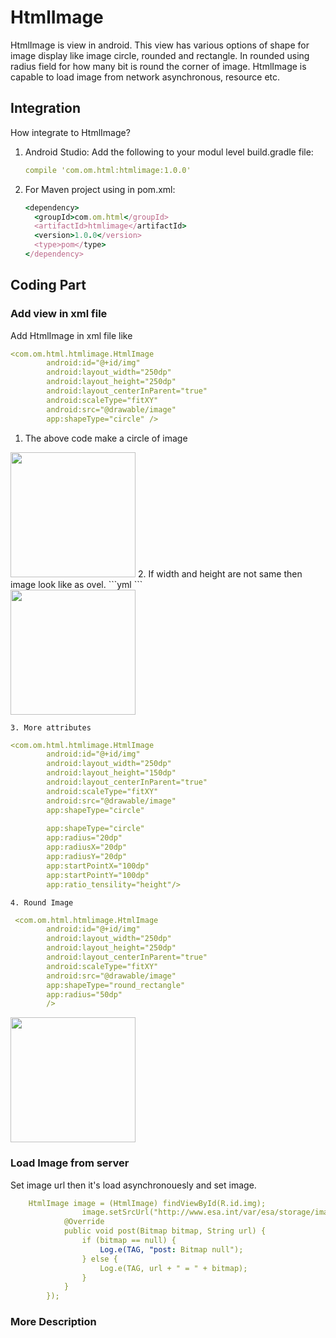 # HtmlImage
HtmlImage is view in android. This view has various options of shape for image display like image circle, rounded and rectangle. In rounded using radius field for how many bit is round the corner of image. HtmlImage is capable to load image from network asynchronous, resource etc.

<!--![Thumbnail of slate](thumbnail.png)-->

## Integration

How integrate to HtmlImage?

1. Android Studio: Add the following to your modul level build.gradle file:

    ```yml
    compile 'com.om.html:htmlimage:1.0.0'
    ```

2. For Maven project using in pom.xml:

    ```ruby
    <dependency>
      <groupId>com.om.html</groupId>
      <artifactId>htmlimage</artifactId>
      <version>1.0.0</version>
      <type>pom</type>
    </dependency>
    ```

## Coding Part

### Add view in xml file

Add HtmlImage in xml file like


```yml
<com.om.html.htmlimage.HtmlImage
        android:id="@+id/img"
        android:layout_width="250dp"
        android:layout_height="250dp"
        android:layout_centerInParent="true"
        android:scaleType="fitXY"
        android:src="@drawable/image"
        app:shapeType="circle" />
```
1. The above code make a circle of image </br>
<img src="https://drive.google.com/uc?id=0B9Y_4cA1IvkgRDRMU2V1TzF6R1k" style="width:200px;height:200px;">
2. If width and height are not same then image look like as ovel.
```yml
<com.om.html.htmlimage.HtmlImage
        android:id="@+id/img"
        android:layout_width="250dp"
        android:layout_height="150dp"
        android:layout_centerInParent="true"
        android:scaleType="fitXY"
        android:src="@drawable/image"
        app:shapeType="circle" />
```
 </br>
<img src="https://drive.google.com/uc?id=0B9Y_4cA1IvkgZFVYc2VZakRLV2c" style="width:200px;height:200px;"></br>

    3. More attributes
    
```yml
<com.om.html.htmlimage.HtmlImage
        android:id="@+id/img"
        android:layout_width="250dp"
        android:layout_height="150dp"
        android:layout_centerInParent="true"
        android:scaleType="fitXY"
        android:src="@drawable/image"
        app:shapeType="circle"
        
        app:shapeType="circle"
        app:radius="20dp"
        app:radiusX="20dp"
        app:radiusY="20dp"
        app:startPointX="100dp"
        app:startPointY="100dp"
        app:ratio_tensility="height"/>
```
    4. Round Image
   
```yml
 <com.om.html.htmlimage.HtmlImage
        android:id="@+id/img"
        android:layout_width="250dp"
        android:layout_height="250dp"
        android:layout_centerInParent="true"
        android:scaleType="fitXY"
        android:src="@drawable/image"
        app:shapeType="round_rectangle"
        app:radius="50dp"
        />
```
<img src="https://drive.google.com/uc?id=0B9Y_4cA1IvkgS3NrWGI1NDZEcXc" style="width:200px;height:200px;">

### Load Image from server
Set image url then it's load asynchronouesly and set image.
```yml
    HtmlImage image = (HtmlImage) findViewById(R.id.img);
                image.setSrcUrl("http://www.esa.int/var/esa/storage/images/esa_multimedia/images/2016/03/ultraviolet_image_shows_the_sun_s_intricate_atmosphere/15891756-1-eng-GB/Ultraviolet_image_shows_the_Sun_s_intricate_atmosphere_node_full_image_2.jpg", new HtmlImage.LoadImageListener() {
            @Override
            public void post(Bitmap bitmap, String url) {
                if (bitmap == null) {
                    Log.e(TAG, "post: Bitmap null");
                } else {
                    Log.e(TAG, url + " = " + bitmap);
                }
            }
        });
```
### More Description 
<!--[Visit Hiberoid github page](https://sureksd.github.io/HiberoidDemo/)-->
